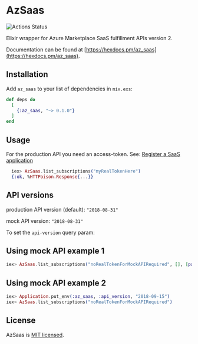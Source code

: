 # AzSaas

![Actions Status](https://github.com/preciz/az_saas/workflows/test/badge.svg)

Elixir wrapper for Azure Marketplace SaaS fulfillment APIs version 2.

Documentation can be found at [https://hexdocs.pm/az_saas](https://hexdocs.pm/az_saas).

## Installation

Add `az_saas` to your list of dependencies in `mix.exs`:

```elixir
def deps do
  [
    {:az_saas, "~> 0.1.0"}
  ]
end
```

## Usage

For the production API you need an access-token.
See: [Register a SaaS application](https://docs.microsoft.com/en-us/azure/marketplace/partner-center-portal/pc-saas-registration)

```elixir
  iex> AzSaas.list_subscriptions("myRealTokenHere")
  {:ok, %HTTPoison.Response{...}}
```

## API versions
production API version (default): `"2018-08-31"`

mock API version: `"2018-08-31"`

To set the `api-version` query param:

## Using mock API example 1
```elixir
iex> AzSaas.list_subscriptions("noRealTokenForMockAPIRequired", [], [params: %{"api-version" => "2018-09-15"})
```

## Using mock API example 2
```elixir
iex> Application.put_env(:az_saas, :api_version, "2018-09-15")
iex> AzSaas.list_subscriptions("noRealTokenForMockAPIRequired")
```

## License

AzSaas is [MIT licensed](LICENSE).
